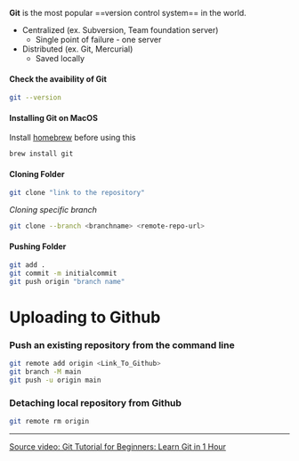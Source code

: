 **Git** is the most popular ==version control system== in the world.

- Centralized (ex. Subversion, Team foundation server)
	- Single point of failure - one server
- Distributed (ex. Git, Mercurial)
	- Saved locally

#### Check the avaibility of Git
```bash
git --version
```

#### Installing Git on MacOS
Install [homebrew](https://brew.sh) before using this
```bash
brew install git
```

#### Cloning Folder
```bash
git clone "link to the repository"
```
*Cloning specific branch*
```bash
git clone --branch <branchname> <remote-repo-url>
```

#### Pushing Folder
```bash
git add .
git commit -m initialcommit
git push origin "branch name"
```


# Uploading to Github
### Push an existing repository from the command line
```bash
git remote add origin <Link_To_Github>
git branch -M main
git push -u origin main
```

### Detaching local repository from Github
```bash
git remote rm origin
```




---


[Source video: Git Tutorial for Beginners: Learn Git in 1 Hour](https://youtu.be/8JJ101D3knE)
